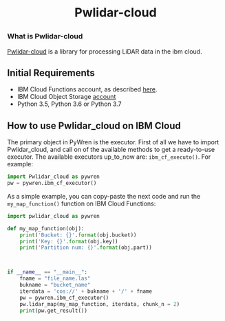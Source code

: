 <!-- # Pwlidar-cloud
Library for processing LiDAR data in the ibm cloud -->

<h1><p align="center"> Pwlidar-cloud </p></h1>

### What is Pwlidar-cloud
[Pwlidar-cloud](https://github.com/AmmarAkran/pwlidar-cloud) is a library for processing LiDAR data in the ibm cloud.


## Initial Requirements
* IBM Cloud Functions account, as described [here](https://cloud.ibm.com/openwhisk/). 
* IBM Cloud Object Storage [account](https://www.ibm.com/cloud/object-storage)
* Python 3.5, Python 3.6 or Python 3.7


## How to use Pwlidar_cloud on IBM Cloud
The primary object in PyWren is the executor. First of all we have to import Pwlidar_cloud, and call on of the available methods to get a ready-to-use executor. The available executors up_to_now are: `ibm_cf_executo()`. For example:

```python
import Pwlidar_cloud as pywren
pw = pywren.ibm_cf_executor()
```

As a simple example, you can copy-paste the next code and run the `my_map_function()` function on IBM Cloud Functions:

```python
import pwlidar_cloud as pywren

def my_map_function(obj):
    print('Bucket: {}'.format(obj.bucket))
    print('Key: {}'.format(obj.key))
    print('Partition num: {}'.format(obj.part))



if __name__ == "__main__":
    fname = "file_name.las"
    bukname = "bucket_name"
    iterdata = 'cos://' + bukname + '/' + fname
    pw = pywren.ibm_cf_executor()
    pw.lidar_map(my_map_function, iterdata, chunk_n = 2) 
    print(pw.get_result())
```

